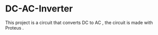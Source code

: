 # DC-AC-Inverter
This project is a circuit that converts DC to AC , the circuit is made with Proteus .
